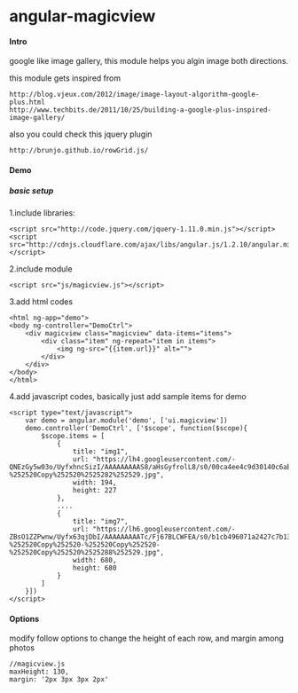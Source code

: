 angular-magicview
=================

#### Intro

google like image gallery, this module helps you algin image  both directions.

this module gets inspired from 
    
    http://blog.vjeux.com/2012/image/image-layout-algorithm-google-plus.html
    http://www.techbits.de/2011/10/25/building-a-google-plus-inspired-image-gallery/

also you could check this jquery plugin 
    
    http://brunjo.github.io/rowGrid.js/


#### Demo



##### basic setup

1.include libraries:

```
<script src="http://code.jquery.com/jquery-1.11.0.min.js"></script>
<script src="http://cdnjs.cloudflare.com/ajax/libs/angular.js/1.2.10/angular.min.js"></script>
```

2.include module

```
<script src="js/magicview.js"></script>
```

3.add html codes
```
<html ng-app="demo">
<body ng-controller="DemoCtrl">
    <div magicview class="magicview" data-items="items">
        <div class="item" ng-repeat="item in items">
            <img ng-src="{{item.url}}" alt="">
        </div>
    </div>
</body>
</html>
```

4.add javascript codes, basically just add sample items for demo

```
<script type="text/javascript">
    var demo = angular.module('demo', ['ui.magicview'])
    demo.controller('DemoCtrl', ['$scope', function($scope){
        $scope.items = [
            {
                title: "img1",
                url: "https://lh4.googleusercontent.com/-QNEzGy5w03o/UyfxhncSizI/AAAAAAAAAS8/aHsGyfrolL8/s0/00ca4ee4c9d30140c6abb0fe9b44f48f%252520-%252520Copy%252520%2525282%252529.jpg",
                width: 194,
                height: 227
            },
            ....
            {
                title: "img7",
                url: "https://lh6.googleusercontent.com/-ZBsO1ZZPwnw/Uyfx63qjDbI/AAAAAAAAATc/Fj67BLCWFEA/s0/b1cb496071a2427c7b13679db404df2e%252520-%252520Copy%252520-%252520Copy%252520-%252520Copy%252520%2525288%252529.jpg",
                width: 680,
                height: 680
            }
        ]
    }])
</script>
```


#### Options

modify follow options to change the height of each row, and margin among photos
```
//magicview.js
maxHeight: 130,
margin: '2px 3px 3px 2px'
```

